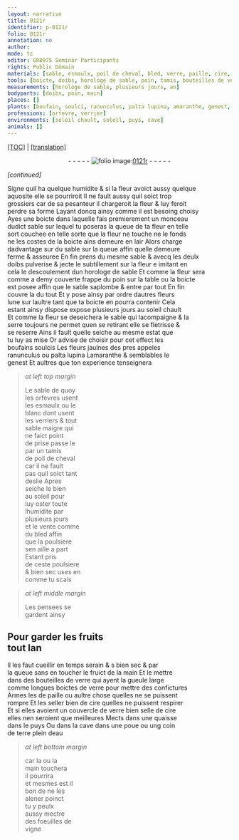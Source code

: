 ```yaml
---
layout: narrative
title: 0121r
identifier: p-0121r
folio: 0121r
annotation: no
author:
mode: tc
editor: GR8975 Seminar Participants
rights: Public Domain
materials: [sable, esmaulx, poil de cheval, bled, verre, paille, cire, terre, eau]
tools: [boicte, doibs, horologe de sable, poin, tamis, bouteilles de verre, boictes de verre, quaisse, poue]
measurements: [horologe de sable, plusieurs jours, an]
bodyparts: [doibs, poin, main]
places: []
plants: [boufain, soulci, ranunculus, palta lupina, amaranthe, genest, pensee, foeuilles de vigne]
professions: [orfevre, verrier]
environments: [soleil chault, soleil, puys, cave]
animals: []
---
```


<p><a href="{{ site.baseurl }}/diplomatic/">[TOC]</a> | <a href="{{ site.baseurl }}/texts/p-0121r_tl/" target="_blank">[translation]</a></p><div class="folio" align="center">- - - - - <a href="http://gallica.bnf.fr/ark:/12148/btv1b10500001g/f247.item.r=" target="_blank"><img src="https://cu-mkp.github.io/2017-workshop-edition/assets/photo-icon.png" alt="folio image: " style="display:inline-block; margin-bottom:-3px;"/>0121r</a> - - - - - </div>  
 
*[continued]*
  
Signe quil ha quelque humidite & si la fleur avoict aussy quelque<br/> aquosite elle se pourriroit Il ne fault aussy quil soict <span class="del">trop</span><br/> grossiers car de sa pesanteur il chargeroit la fleur & luy feroit<br/> perdre sa forme Layant doncq ainsy comme il est besoing choisy<br/> Ayes une <span class="tl">boicte</span> dans laquelle fais premierement un monceau<br/> dudict sable sur lequel tu poseras la queue de ta fleur <span class="del">en telle</span><br/> <span class="del">sort</span> couchee en telle sorte que la fleur ne touche ne le fonds<br/> ne les costes de la <span class="tl">boicte</span> ains demeure en lair Alors charge<br/> dadvantage <span class="del">sur</span> du sable sur la queue affin quelle demeure<br/> ferme & asseuree En fin prens du mesme sable & avecq les deulx<br/> <span class="tl"><span class="bp">doibs</span></span> pulverise & jecte le subtillement sur la fleur <span class="del">e</span> imitant en<br/> cela le descoulement dun <span class="ms"><span class="tl">horologe de sable</span></span> Et comme la fleur sera<br/> comme <span class="del">a demy</span> couverte frappe du <span class="tl"><span class="bp">poin</span></span> sur la table ou la <span class="tl">boicte</span><br/> est posee affin que le sable saplombe & entre par tout En fin<br/> couvre la du tout Et y pose ainsy par ordre dautres fleurs<br/> lune sur laultre tant que ta <span class="tl">boicte</span> en pourra contenir Cela<br/> estant ainsy dispose expose <span class="ms"><span class="tmp">plusieurs jours</span></span> au <span class="env">soleil chault</span><br/> Et comme la fleur se deseichera le <span class="m">sable</span> qui lacompaigne & la<br/> serre toujours ne permet quen se retirant elle se fletrisse &<br/> se reserre Ains il fault quelle seiche au mesme estat que<br/> tu luy as mise Or advise de choisir pour cet effect les<br/> <span class="pa">boufain</span>s <span class="pa">soulci</span>s Les fleurs jaulnes des pres appeles<br/> <span class="pa">ranunculus</span> ou <span class="pa">palta lupina</span> L<span class="pa">amaranthe</span> & semblables le<br/> <span class="pa">genest</span> Et aultres que ton experience tenseignera

 
> *at left top margin*
> 
> 
>   Le sable de quoy<br/> les <span class="pro">orfevre</span>s usent<br/> les <span class="m">esmaulx</span> ou le<br/> blanc dont usent<br/> les <span class="pro">verrier</span>s & tout<br/> sable maigre qui<br/> ne faict point<br/> de prise passe le<br/> par un <span class="tl">tamis</span><br/> de <span class="m">poil de cheval</span><br/> car il ne fault<br/> pas quil soict tant<br/> deslie Apres<br/> seiche le bien<br/> au <span class="env">soleil</span> pour<br/> luy oster toute<br/> lhumidite par <span class="ms"><span class="tmp"><br/> plusieurs jours</span></span><br/> et le vente comme<br/> du <span class="m">bled</span> affin<br/> que la poulsiere<br/> sen aille a part<br/> Estant pris<br/> de ceste poulsiere<br/> & bien sec uses en<br/> comme tu scais
 
> *at left middle margin*
> 
> 
>   Les <span class="pa">pensee</span>s se<br/> gardent ainsy
 
  

## Pour garder les fruits<br/> tout l<span class="ms"><span class="tmp">an</span></span>

 
Il les faut cueillir en <span class="tmp">temps serain & <span class="del">s</span> bien sec</span> & par<br/> la queue sans <span class="del">en</span> <span class="sn">toucher</span> le fruict de la <span class="bp">main</span> Et le mettre<br/> dans des <span class="tl">bouteilles de <span class="m">verre</span></span> qui ayent la gueule large<br/> comme longues <span class="tl">boictes de <span class="m">verre</span></span> pour mettre des confictures<br/> Armes les de <span class="m">paille</span> ou aultre chose quelles ne se puissent<br/> rompre Et les seller bien de <span class="m">cire</span> quelles ne puissent respirer<br/> Et si elles avoient un couvercle de <span class="m">verre</span> bien selle de <span class="m">cire</span><br/> elles nen seroient que meilleures Mects dans une <span class="tl">quaisse</span><br/> dans le <span class="env">puys</span> Ou dans la <span class="env">cave</span> dans une <span class="tl">poue</span> ou ung coin<br/> de <span class="m">terre</span> plein d<span class="m">eau</span>
 
> *at left bottom margin*
> 
> 
>   car la ou la<br/> <span class="bp">main</span> <span class="sn">touchera</span><br/> il pourrira<br/> et mesmes est il<br/> bon de ne les<br/> alener poinct<br/> tu y peulx<br/> aussy mectre<br/> des <span class="pa">foeuilles de<br/> vigne</span>

